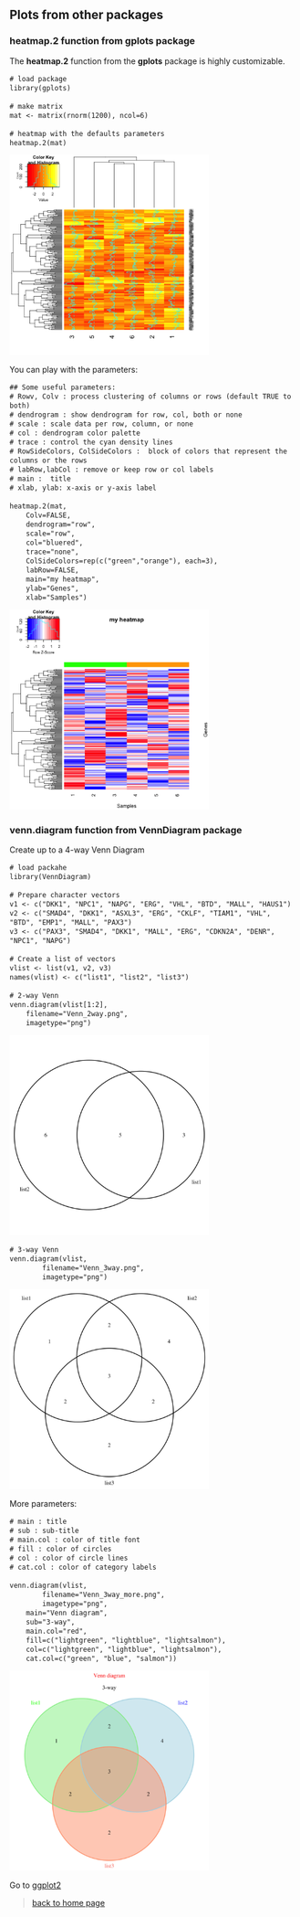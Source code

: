 <h2>Plots from other packages</h2>

<h3>heatmap.2 function from gplots package</h3>

The **heatmap.2** function from the **gplots** package is highly customizable.

```{r}
# load package
library(gplots)

# make matrix
mat <- matrix(rnorm(1200), ncol=6)

# heatmap with the defaults parameters
heatmap.2(mat)
```
<img src="images/plots/heatmap1.png" width="350"/>

You can play with the parameters:

```{r}
## Some useful parameters:
# Rowv, Colv : process clustering of columns or rows (default TRUE to both)
# dendrogram : show dendrogram for row, col, both or none
# scale : scale data per row, column, or none
# col : dendrogram color palette
# trace : control the cyan density lines
# RowSideColors, ColSideColors :  block of colors that represent the columns or the rows
# labRow,labCol : remove or keep row or col labels
# main :  title
# xlab, ylab: x-axis or y-axis label

heatmap.2(mat, 
	Colv=FALSE, 
	dendrogram="row",
	scale="row",
	col="bluered",
	trace="none",
	ColSideColors=rep(c("green","orange"), each=3),
	labRow=FALSE,
	main="my heatmap",
	ylab="Genes",
	xlab="Samples")
```

<img src="images/plots/heatmap2.png" width="350"/>


<h3>venn.diagram function from VennDiagram package</h3>

Create up to a 4-way Venn Diagram

```{r}
# load packahe
library(VennDiagram)

# Prepare character vectors
v1 <- c("DKK1", "NPC1", "NAPG", "ERG", "VHL", "BTD", "MALL", "HAUS1")
v2 <- c("SMAD4", "DKK1", "ASXL3", "ERG", "CKLF", "TIAM1", "VHL", "BTD", "EMP1", "MALL", "PAX3")
v3 <- c("PAX3", "SMAD4", "DKK1", "MALL", "ERG", "CDKN2A", "DENR", "NPC1", "NAPG")

# Create a list of vectors
vlist <- list(v1, v2, v3)
names(vlist) <- c("list1", "list2", "list3")

# 2-way Venn
venn.diagram(vlist[1:2], 
	filename="Venn_2way.png",
	imagetype="png")
```

<img src="images/plots/Venn_2way.png" width="350"/>

```{r}
# 3-way Venn
venn.diagram(vlist, 
        filename="Venn_3way.png",
        imagetype="png")
```

<img src="images/plots/Venn_3way.png" width="350"/>

More parameters:

```{r}
# main : title
# sub : sub-title
# main.col : color of title font
# fill : color of circles
# col : color of circle lines
# cat.col : color of category labels

venn.diagram(vlist,     
        filename="Venn_3way_more.png",
        imagetype="png",
	main="Venn diagram",
	sub="3-way",
	main.col="red",
	fill=c("lightgreen", "lightblue", "lightsalmon"),
	col=c("lightgreen", "lightblue", "lightsalmon"),
	cat.col=c("green", "blue", "salmon"))

```

<img src="images/plots/Venn_3way_more.png" width="350"/>



Go to [ggplot2](https://sbcrg.github.io/CRG_RIntroduction/ggplot2)
<br>
> [back to home page](https://sbcrg.github.io/CRG_RIntroduction)

